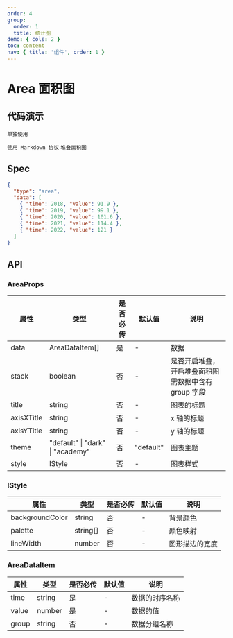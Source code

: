 ```yaml
---
order: 4
group:
  order: 1
  title: 统计图
demo: { cols: 2 }
toc: content
nav: { title: '组件', order: 1 }
---
```


# Area 面积图

## 代码演示

<code src="./demos/common">单独使用</code>

<code src="./demos/markdown">使用 Markdown 协议</code>
<code src="./demos/stack" description="在 data 中传入额外的字段，并且设置 stack 为 true">堆叠面积图</code>

## Spec

```json
{
  "type": "area",
  "data": [
    { "time": 2018, "value": 91.9 },
    { "time": 2019, "value": 99.1 },
    { "time": 2020, "value": 101.6 },
    { "time": 2021, "value": 114.4 },
    { "time": 2022, "value": 121 }
  ]
}
```

## API

### AreaProps

| 属性       | 类型                                     | 是否必传 | 默认值    | 说明                                                |
| ---------- | ---------------------------------------- | -------- | --------- | --------------------------------------------------- |
| data       | AreaDataItem[]                           | 是       | -         | 数据                                                |
| stack      | boolean                                  | 否       | -         | 是否开启堆叠，开启堆叠面积图需数据中含有 group 字段 |
| title      | string                                   | 否       | -         | 图表的标题                                          |
| axisXTitle | string                                   | 否       | -         | x 轴的标题                                          |
| axisYTitle | string                                   | 否       | -         | y 轴的标题                                          |
| theme      | "default" &#124; "dark" &#124; "academy" | 否       | "default" | 图表主题                                            |
| style      | IStyle                                   | 否       | -         | 图表样式                                            |

### IStyle

| 属性            | 类型     | 是否必传 | 默认值 | 说明           |
| --------------- | -------- | -------- | ------ | -------------- |
| backgroundColor | string   | 否       | -      | 背景颜色       |
| palette         | string[] | 否       | -      | 颜色映射       |
| lineWidth       | number   | 否       | -      | 图形描边的宽度 |

### AreaDataItem

| 属性  | 类型   | 是否必传 | 默认值 | 说明           |
| ----- | ------ | -------- | ------ | -------------- |
| time  | string | 是       | -      | 数据的时序名称 |
| value | number | 是       | -      | 数据的值       |
| group | string | 否       | -      | 数据分组名称   |
